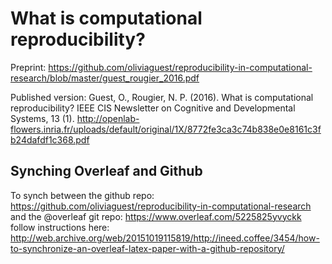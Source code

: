 # What is computational reproducibility?

Preprint: https://github.com/oliviaguest/reproducibility-in-computational-research/blob/master/guest_rougier_2016.pdf 

Published version: Guest, O., Rougier, N. P. (2016). What is computational reproducibility? IEEE CIS Newsletter on Cognitive and Developmental Systems, 13 (1). http://openlab-flowers.inria.fr/uploads/default/original/1X/8772fe3ca3c74b838e0e8161c3fb24dafdf1c368.pdf

## Synching Overleaf and Github
To synch between the github repo: https://github.com/oliviaguest/reproducibility-in-computational-research
and the @overleaf git repo: https://www.overleaf.com/5225825yvyckk
follow instructions here: http://web.archive.org/web/20151019115819/http://ineed.coffee/3454/how-to-synchronize-an-overleaf-latex-paper-with-a-github-repository/
